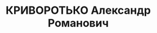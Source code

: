 ---
title: КРИВОРОТЬКО Александр Романович
description: "Род. 05.09.1903, Крым, г. Феодосия, украинец, обр.: высшее, б/п. Проживал:\
  \ г. Запорожье, ул. Заводская, 5 - 3. Инж. УКСа з-да №29 \n  Арестован Запорож.ГО\
  \ НКВД 31.08.1937. Обв. по ст. 54-7, 8, 11 УК УССР. Приговор: ВК ВС СССР, 29.11.1937\
  \ – ВМН с конфискацией имущества. Расстрелян 30.11.1937, г.Днепропетровск. \n  Реабилитирован\
  \ ВК ВС СССР 09.08.1957"
---